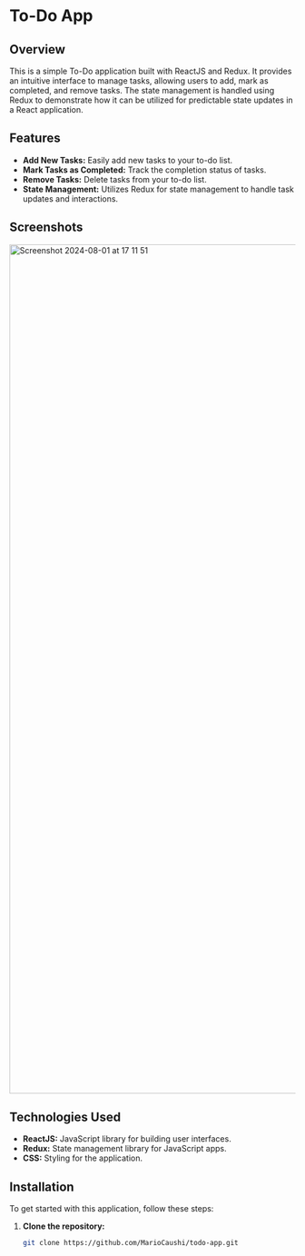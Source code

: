 # To-Do App

## Overview

This is a simple To-Do application built with ReactJS and Redux. It provides an intuitive interface to manage tasks, allowing users to add, mark as completed, and remove tasks. The state management is handled using Redux to demonstrate how it can be utilized for predictable state updates in a React application.

## Features

- **Add New Tasks:** Easily add new tasks to your to-do list.
- **Mark Tasks as Completed:** Track the completion status of tasks.
- **Remove Tasks:** Delete tasks from your to-do list.
- **State Management:** Utilizes Redux for state management to handle task updates and interactions.

## Screenshots

<img width="1496" alt="Screenshot 2024-08-01 at 17 11 51" src="https://github.com/user-attachments/assets/e8a3516d-78cc-4e1b-b4e6-8000f3253d78">


## Technologies Used

- **ReactJS:** JavaScript library for building user interfaces.
- **Redux:** State management library for JavaScript apps.
- **CSS:** Styling for the application.

## Installation

To get started with this application, follow these steps:

1. **Clone the repository:**

   ```bash
   git clone https://github.com/MarioCaushi/todo-app.git
